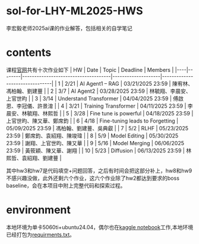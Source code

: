 # sol-for-LHY-ML2025-HWS
李宏毅老师2025ai课的作业解答，包括相关的自学笔记

# contents
课程[官网](https://speech.ee.ntu.edu.tw/~hylee/ml/2025-spring.php)共有十次作业如下
| HW | Date  | Topic                               | Deadline           | Members                        |
|----|--------|-------------------------------------|--------------------|--------------------------------|
| 1  | 2/21   | AI Agent1 – RAG                    | 03/21/2025 23:59   | 陳宥林、馮柏翰、劉建蘴         |
| 2  | 3/7    | AI Agent2                          | 03/28/2025 23:59   | 林毓翔、李晨安、上官世昀       |
| 3  | 3/14   | Understand Transformer              | 04/04/2025 23:59   | 傅啟恩、李冠儀、許景淯         |
| 4  | 3/21   | Training Transformer                | 04/11/2025 23:59   | 李晨安、林毓翔、林熙哲         |
| 5  | 3/28   | Fine tune is powerful               | 04/18/2025 23:59   | 上官世昀、陳又華、鄭席鈞       |
| 6  | 4/18   | Fine-tuning leads to Forgetting     | 05/09/2025 23:59   | 馮柏翰、劉建蘴、吳典叡         |
| 7  | 5/2    | RLHF                               | 05/23/2025 23:59   | 鄭席鈞、袁紹翔、陳竣瑋         |
| 8  | 5/9    | Model Editing                      | 05/30/2025 23:59   | 謝翔、上官世昀、陳又華         |
| 9  | 5/16   | Model Merging                      | 06/06/2025 23:59   | 黃筱穎、陳又華、謝翔           |
| 10 | 5/23   | Diffusion                          | 06/13/2025 23:59   | 林熙哲、袁紹翔、劉建蘴         |

其中hw3和hw7是代码填空+问题回答，之后有时间会把这部分补上，hw8和hw9不感兴趣没做，此外还剩六个作业，这六个作业除了hw2都达到要求的boss baseline，会在本项目中附上完整代码和探索过程。

# environment
本地环境为单卡5060ti+ubuntu24.04，偶尔也在[kaggle notebook](https://www.kaggle.com/)工作,本地环境已经打包为[requirments.txt](https://github.com/Yuahgfngu/sol-for-LHY-ML2025-HWS/blob/main/requirements.txt)。

